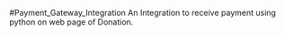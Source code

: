 #Payment_Gateway_Integration
An Integration to receive payment using python on web page of Donation.
